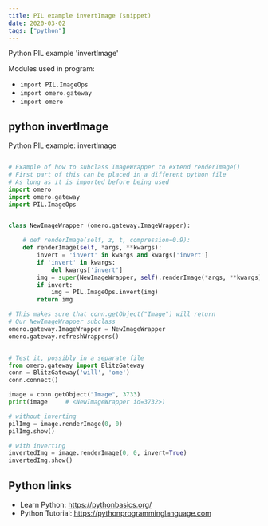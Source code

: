 ```yaml
---
title: PIL example invertImage (snippet)
date: 2020-03-02
tags: ["python"]
---
```

Python PIL example 'invertImage'


Modules used in program: 
* `import PIL.ImageOps`
* `import omero.gateway`
* `import omero`

## python invertImage

Python PIL example: invertImage

```python

# Example of how to subclass ImageWrapper to extend renderImage()
# First part of this can be placed in a different python file
# As long as it is imported before being used
import omero
import omero.gateway
import PIL.ImageOps


class NewImageWrapper (omero.gateway.ImageWrapper):

    # def renderImage(self, z, t, compression=0.9):
    def renderImage(self, *args, **kwargs):
        invert = 'invert' in kwargs and kwargs['invert']
        if 'invert' in kwargs:
            del kwargs['invert']
        img = super(NewImageWrapper, self).renderImage(*args, **kwargs)
        if invert:
            img = PIL.ImageOps.invert(img)
        return img

# This makes sure that conn.getObject("Image") will return
# Our NewImageWrapper subclass
omero.gateway.ImageWrapper = NewImageWrapper
omero.gateway.refreshWrappers()


# Test it, possibly in a separate file
from omero.gateway import BlitzGateway
conn = BlitzGateway('will', 'ome')
conn.connect()

image = conn.getObject("Image", 3733)
print(image     # <NewImageWrapper id=3732>)

# without inverting
pilImg = image.renderImage(0, 0)
pilImg.show()

# with inverting
invertedImg = image.renderImage(0, 0, invert=True)
invertedImg.show()


```

## Python links

- Learn Python: https://pythonbasics.org/
- Python Tutorial: https://pythonprogramminglanguage.com
